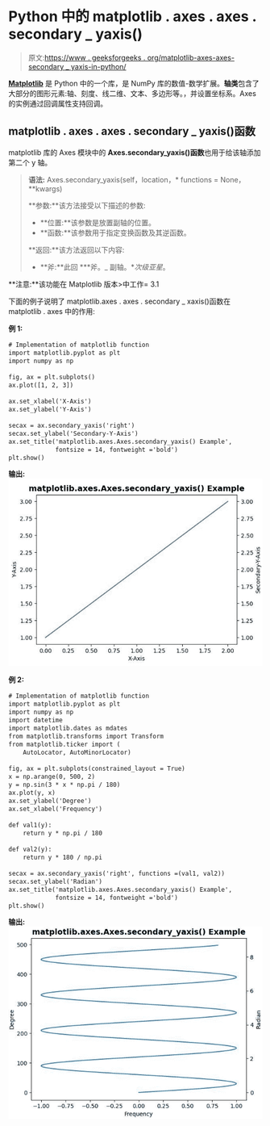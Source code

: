 # Python 中的 matplotlib . axes . axes . secondary _ yaxis()

> 原文:[https://www . geeksforgeeks . org/matplotlib-axes-axes-secondary _ yaxis-in-python/](https://www.geeksforgeeks.org/matplotlib-axes-axes-secondary_yaxis-in-python/)

**[Matplotlib](https://www.geeksforgeeks.org/python-introduction-matplotlib/)** 是 Python 中的一个库，是 NumPy 库的数值-数学扩展。**轴类**包含了大部分的图形元素:轴、刻度、线二维、文本、多边形等。，并设置坐标系。Axes 的实例通过回调属性支持回调。

## matplotlib . axes . axes . secondary _ yaxis()函数

matplotlib 库的 Axes 模块中的 **Axes.secondary_yaxis()函数**也用于给该轴添加第二个 y 轴。

> **语法:** Axes.secondary_yaxis(self，location，* functions = None，**kwargs)
> 
> **参数:**该方法接受以下描述的参数:
> 
> *   **位置:**该参数是放置副轴的位置。
> *   **函数:**该参数用于指定变换函数及其逆函数。
> 
> **返回:**该方法返回以下内容:
> 
> *   **斧:**此回 ***斧。_ 副轴。**次级亚星*。

**注意:**该功能在 Matplotlib 版本>中工作= 3.1

下面的例子说明了 matplotlib.axes . axes . secondary _ xaxis()函数在 matplotlib . axes 中的作用:

**例 1:**

```
# Implementation of matplotlib function
import matplotlib.pyplot as plt
import numpy as np

fig, ax = plt.subplots()
ax.plot([1, 2, 3])

ax.set_xlabel('X-Axis')
ax.set_ylabel('Y-Axis')

secax = ax.secondary_yaxis('right')
secax.set_ylabel('Secondary-Y-Axis')
ax.set_title('matplotlib.axes.Axes.secondary_yaxis() Example',
             fontsize = 14, fontweight ='bold')
plt.show()
```

**输出:**
![](img/721c9cc056e4a7a4b9ba27a2a5e883c8.png)

**例 2:**

```
# Implementation of matplotlib function
import matplotlib.pyplot as plt
import numpy as np
import datetime
import matplotlib.dates as mdates
from matplotlib.transforms import Transform
from matplotlib.ticker import (
    AutoLocator, AutoMinorLocator)

fig, ax = plt.subplots(constrained_layout = True)
x = np.arange(0, 500, 2)
y = np.sin(3 * x * np.pi / 180)
ax.plot(y, x)
ax.set_ylabel('Degree')
ax.set_xlabel('Frequency')

def val1(y):
    return y * np.pi / 180

def val2(y):
    return y * 180 / np.pi

secax = ax.secondary_yaxis('right', functions =(val1, val2))
secax.set_ylabel('Radian')
ax.set_title('matplotlib.axes.Axes.secondary_yaxis() Example',
             fontsize = 14, fontweight ='bold')
plt.show()
```

**输出:**
![](img/dd5ca2e6dd303a694785ca3f0048b604.png)